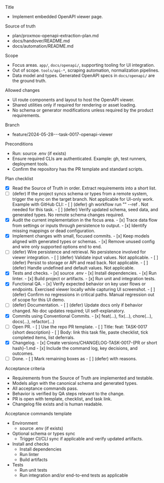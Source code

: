 Title
- Implement embedded OpenAPI viewer page.

Source of truth
- plan/proxmox-openapi-extraction-plan.md
- docs/handover/README.md
- docs/automation/README.md

Scope
- Focus areas. `app/`, `docs/openapi/`, supporting tooling for UI integration.
- Out of scope. `tools/api-*`, scraping automation, normalization pipelines.
- Data model and types. Generated OpenAPI specs in `docs/openapi/` are the ground truth.

Allowed changes
- UI route components and layout to host the OpenAPI viewer.
- Shared utilities only if required for rendering or asset loading.
- No schema or generator modifications unless required by the product requirements.

Branch
- feature/2024-05-28---task-0017-openapi-viewer

Preconditions
- Run: source .env (if exists)
- Ensure required CLIs are authenticated. Example: gh, test runners, deployment tools.
- Confirm the repository has the PR template and standard scripts.

Plan checklist
- [x] Read the Source of Truth in order. Extract requirements into a short list.
- [ ] (defer) If the project syncs schema or types from a remote system, trigger the sync on the target branch. Not applicable for UI-only work.
      Example with GitHub CLI:
      - [ ] (defer) gh workflow run "<WORKFLOW NAME>" --ref <BRANCH>. Not needed for this task.
      - [ ] (defer) Verify updated schema, seed data, and generated types. No remote schema changes required.
- [x] Audit the current implementation in the focus area.
      - [x] Trace data flow from settings or inputs through persistence to output.
      - [x] Identify missing mappings or dead configuration.
- [x] Implement changes with small, focused commits.
      - [x] Keep models aligned with generated types or schemas.
      - [x] Remove unused config and wire only supported options end to end.
- [ ] (defer) Wire persistence and retrieval. No persistence involved for viewer integration.
      - [ ] (defer) Validate input values. Not applicable.
      - [ ] (defer) Persist to storage or API and read back. Not applicable.
      - [ ] (defer) Handle undefined and default values. Not applicable.
- [x] Tests and checks.
      - [x] source .env
      - [x] Install dependencies.
      - [x] Run linter.
      - [x] Build project or artifacts.
      - [x] Run unit and integration tests.
- [x] Functional QA.
      - [x] Verify expected behavior on key user flows or endpoints. Exercised viewer locally while capturing UI screenshot.
      - [ ] (defer) Confirm no regressions in critical paths. Manual regression out of scope for this UI demo.
- [ ] (defer) Documentation.
      - [ ] (defer) Update docs only if behavior changed. No doc updates required; UI self-explanatory.
- [x] Commits using Conventional Commits.
      - [x] feat(...), fix(...), chore(...), docs(...), refactor(...)
- [ ] Open PR.
      - [ ] Use the repo PR template.
      - [ ] Title: feat: TASK-0017 {short description}
      - [ ] Body: link this task file, paste checklist, tick completed items, list deferrals.
- [x] Changelog.
      - [x] Create versions/CHANGELOG-TASK-0017-{PR or short hash}-1.md
      - [x] Include the command log, key decisions, and outcomes.
- [ ] Done.
      - [ ] Mark remaining boxes as - [ ] (defer) with reasons.

Acceptance criteria
- Requirements from the Source of Truth are implemented and testable.
- Models align with the canonical schema and generated types.
- All acceptance commands pass.
- Behavior is verified by QA steps relevant to the change.
- PR is open with template, checklist, and task link.
- Changelog file exists and is human readable.

Acceptance commands template
- Environment
  - source .env (if exists)
- Optional schema or types sync
  - Trigger CI/CLI sync if applicable and verify updated artifacts.
- Install and checks
  - Install dependencies
  - Run linter
  - Build artifacts
- Tests
  - Run unit tests
  - Run integration and/or end-to-end tests as applicable
